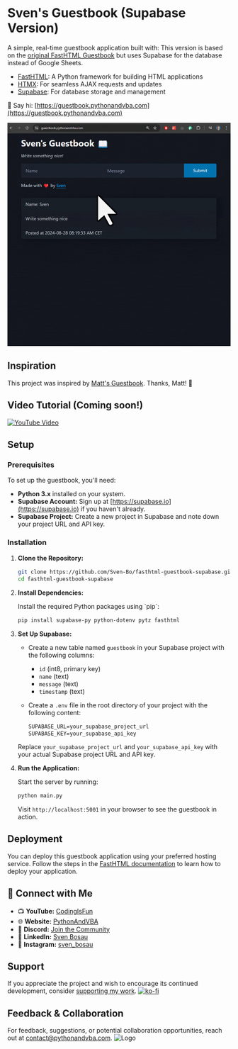 # Sven's Guestbook (Supabase Version)

A simple, real-time guestbook application built with:
This version is based on the [original FastHTML Guestbook](https://github.com/Sven-Bo/fasthtml-guestbook) but uses Supabase for the database instead of Google Sheets.

- [FastHTML](https://fastht.ml): A Python framework for building HTML applications
- [HTMX](https://htmx.org): For seamless AJAX requests and updates
- [Supabase](https://supabase.io): For database storage and management

👋 Say hi: [https://guestbook.pythonandvba.com](https://guestbook.pythonandvba.com)

![Website Demo](assets/demo.gif)


## Inspiration
This project was inspired by [Matt's Guestbook](https://github.com/mattppal/fasthtml-guestbook/tree/main). Thanks, Matt! 🙏


## Video Tutorial (Coming soon!)
[![YouTube Video](https://img.youtube.com/vi/_o31SB3NLFk/0.jpg)](https://youtu.be/_o31SB3NLFk)

## Setup

### Prerequisites

To set up the guestbook, you'll need:

- **Python 3.x** installed on your system.
- **Supabase Account:** Sign up at [https://supabase.io](https://supabase.io) if you haven't already.
- **Supabase Project:** Create a new project in Supabase and note down your project URL and API key.

### Installation

1. **Clone the Repository:**

   ```bash
   git clone https://github.com/Sven-Bo/fasthtml-guestbook-supabase.git
   cd fasthtml-guestbook-supabase
   ```

2. **Install Dependencies:**

   Install the required Python packages using \`pip\`:

   ```bash
   pip install supabase-py python-dotenv pytz fasthtml
   ```

3. **Set Up Supabase:**

   - Create a new table named `guestbook` in your Supabase project with the following columns:
     - `id` (int8, primary key)
     - `name` (text)
     - `message` (text)
     - `timestamp` (text)

   - Create a `.env` file in the root directory of your project with the following content:
     ```
     SUPABASE_URL=your_supabase_project_url
     SUPABASE_KEY=your_supabase_api_key
     ```
   Replace `your_supabase_project_url` and `your_supabase_api_key` with your actual Supabase project URL and API key.

4. **Run the Application:**

   Start the server by running:

   ```bash
   python main.py
   ```

   Visit `http://localhost:5001` in your browser to see the guestbook in action.

## Deployment

You can deploy this guestbook application using your preferred hosting service. Follow the steps in the [FastHTML documentation](https://docs.fastht.ml/tutorials/by_example.html#deploying-your-app) to learn how to deploy your application.

## 🤝 Connect with Me
- 📺 **YouTube:** [CodingIsFun](https://youtube.com/c/CodingIsFun)
- 🌐 **Website:** [PythonAndVBA](https://pythonandvba.com)
- 💬 **Discord:** [Join the Community](https://pythonandvba.com/discord)
- 💼 **LinkedIn:** [Sven Bosau](https://www.linkedin.com/in/sven-bosau/)
- 📸 **Instagram:** [sven_bosau](https://www.instagram.com/sven_bosau/)

## Support 
If you appreciate the project and wish to encourage its continued development, consider [supporting my work](https://pythonandvba.com/coffee-donation).
[![ko-fi](https://ko-fi.com/img/githubbutton_sm.svg)](https://pythonandvba.com/coffee-donation)

## Feedback & Collaboration
For feedback, suggestions, or potential collaboration opportunities, reach out at contact@pythonandvba.com.
![Logo](https://www.pythonandvba.com/banner-img)
